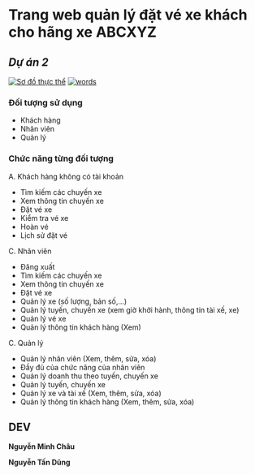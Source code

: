 # Trang web quản lý đặt vé xe khách cho hãng xe ABCXYZ

## _Dự án 2_

[![Sơ đồ thực thể](https://app.diagrams.net/images/favicon-32x32.png)](https://drive.google.com/file/d/1qfVDzcZ-0YrhXZj2plWPastpKTbFDVBz/view?usp=sharing)
[![words](https://ssl.gstatic.com/docs/documents/images/kix-favicon7.ico)](https://docs.google.com/document/d/1Oir34B5DKQnxl5S3Xs-2KE8W63NdEBRrGMP61WMaMYo/edit?usp=sharing)

### Đối tượng sử dụng

-   Khách hàng
-   Nhân viên
-   Quản lý

### Chức năng từng đối tượng

A. Khách hàng không có tài khoản

-   Tìm kiếm các chuyến xe
-   Xem thông tin chuyến xe
-   Đặt vé xe
-   Kiểm tra vé xe
-   Hoàn vé
-   Lịch sử đặt vé

C. Nhân viên

-   Đăng xuất
-   Tìm kiếm các chuyến xe
-   Xem thông tin chuyến xe
-   Đặt vé xe
-   Quản lý xe (số lượng, bản số,…)
-   Quản lý tuyến, chuyến xe (xem giờ khởi hành, thông tin tài xế, xe)
-   Quản lý vé xe
-   Quản lý thông tin khách hàng (Xem)

C. Quản lý

-   Quản lý nhân viên (Xem, thêm, sửa, xóa)
-   Đầy đủ của chức năng của nhân viên
-   Quản lý doanh thu theo tuyến, chuyến xe
-   Quản lý tuyến, chuyến xe
-   Quản lý xe và tài xế (Xem, thêm, sửa, xóa)
-   Quản lý thông tin khách hàng (Xem, thêm, sửa, xóa)

## DEV

**Nguyễn Minh Châu**

**Nguyễn Tấn Dũng**
